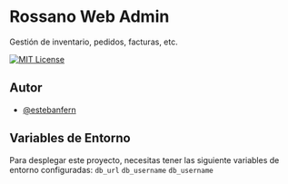 
# Rossano Web Admin

Gestión de inventario, pedidos, facturas, etc.


[![MIT License](https://img.shields.io/badge/License-MIT-green.svg)](https://choosealicense.com/licenses/mit/)



## Autor

- [@estebanfern](https://www.github.com/estebanfern)


## Variables de Entorno

Para desplegar este proyecto, necesitas tener las siguiente variables de entorno configuradas:
`db_url`
`db_username`
`db_username`

